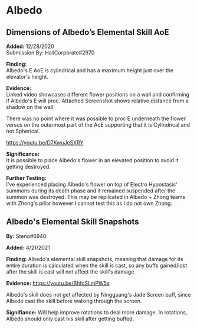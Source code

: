 # Albedo

## Dimensions of Albedo’s Elemental Skill AoE

**Added:** 12/28/2020  
Submission By: HailCorporate\#2970

**Finding:**  
Albedo's E AoE is cylindrical and has a maximum height just over the elevator's height.

**Evidence:**  
Linked video showcases different flower positions on a wall and confirming if Albedo's E will proc. Attached Screenshot shows relative distance from a shadow on the wall.

There was no point where it was possible to proc E underneath the flower versus on the outermost part of the AoE supporting that it is Cylindrical and not Spherical.

[https://youtu.be/D7KwuJeSXRY ](https://youtu.be/D7KwuJeSXRY%20)

**Significance:**  
It is possible to place Albedo's flower in an elevated position to avoid it getting destroyed.

**Further Testing:**  
I've experienced placing Albedo's flower on top of Electro Hypostasis' summons during its death phase and it remained suspended after the summon was destroyed. This may be replicated in Albedo + Zhong teams with Zhong's pillar however I cannot test this as I do not own Zhong.

## Albedo's Elemental Skill Snapshots

**By:** Steno\#6940

**Added:** 4/21/2021

**Finding:** Albedo's elemental skill snapshots, meaning that damage for its entire duration is calculated when the skill is cast, so any buffs gained/lost after the skill is cast will not affect the skill's damage.

**Evidence:** https://youtu.be/BhfcSLmPW5s

Albedo's skill does not get affected by Ningguang's Jade Screen buff, since Albedo cast the skill before walking through the screen. 

**Signifiance:** Will help improve rotations to deal more damage. In rotations, Albedo should only cast his skill after getting buffed. 
